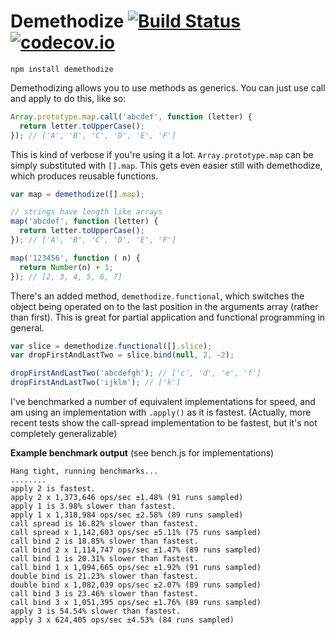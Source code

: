 # Demethodize [![Build Status](https://travis-ci.org/nickb1080/demethodize.svg?branch=master)](https://travis-ci.org/nickb1080/demethodize) [![codecov.io](https://codecov.io/github/nickb1080/demethodize/coverage.svg?branch=master)](https://codecov.io/github/nickb1080/demethodize?branch=master)



`npm install demethodize`

Demethodizing allows you to use methods as generics. You can just use call and apply to do this, like so:
```js
Array.prototype.map.call('abcdef', function (letter) {
  return letter.toUpperCase();
}); // ['A', 'B', 'C', 'D', 'E', 'F']
```
This is kind of verbose if you're using it a lot. `Array.prototype.map` can be simply substituted with `[].map`. This gets even easier still with demethodize, which produces reusable functions.

```js
var map = demethodize([].map);

// strings have length like arrays
map('abcdef', function (letter) {
  return letter.toUpperCase();
}); // ['A', 'B', 'C', 'D', 'E', 'F']

map('123456', function ( n) {
  return Number(n) + 1;
}); // [2, 3, 4, 5, 6, 7]
```

There's an added method, `demethodize.functional`, which switches the object being operated on to the last position in the arguments array (rather than first). This is great for partial application and functional programming in general.

```js
var slice = demethodize.functional([].slice);
var dropFirstAndLastTwo = slice.bind(null, 2, -2);

dropFirstAndLastTwo('abcdefgh'); // ['c', 'd', 'e', 'f']
dropFirstAndLastTwo('ijklm'); // ['k']
```

I've benchmarked a number of equivalent implementations for speed, and am using an implementation with `.apply()` as it is fastest. (Actually, more recent tests show the call-spread implementation to be fastest, but it's not completely generalizable)

**Example benchmark output** (see bench.js for implementations)
```
Hang tight, running benchmarks...
........
apply 2 is fastest.
apply 2 x 1,373,646 ops/sec ±1.48% (91 runs sampled)
apply 1 is 3.98% slower than fastest.
apply 1 x 1,318,984 ops/sec ±2.58% (89 runs sampled)
call spread is 16.82% slower than fastest.
call spread x 1,142,603 ops/sec ±5.11% (75 runs sampled)
call bind 2 is 18.85% slower than fastest.
call bind 2 x 1,114,747 ops/sec ±1.47% (89 runs sampled)
call bind 1 is 20.31% slower than fastest.
call bind 1 x 1,094,665 ops/sec ±1.92% (91 runs sampled)
double bind is 21.23% slower than fastest.
double bind x 1,082,039 ops/sec ±2.07% (89 runs sampled)
call bind 3 is 23.46% slower than fastest.
call bind 3 x 1,051,395 ops/sec ±1.76% (89 runs sampled)
apply 3 is 54.54% slower than fastest.
apply 3 x 624,405 ops/sec ±4.53% (84 runs sampled)
```
